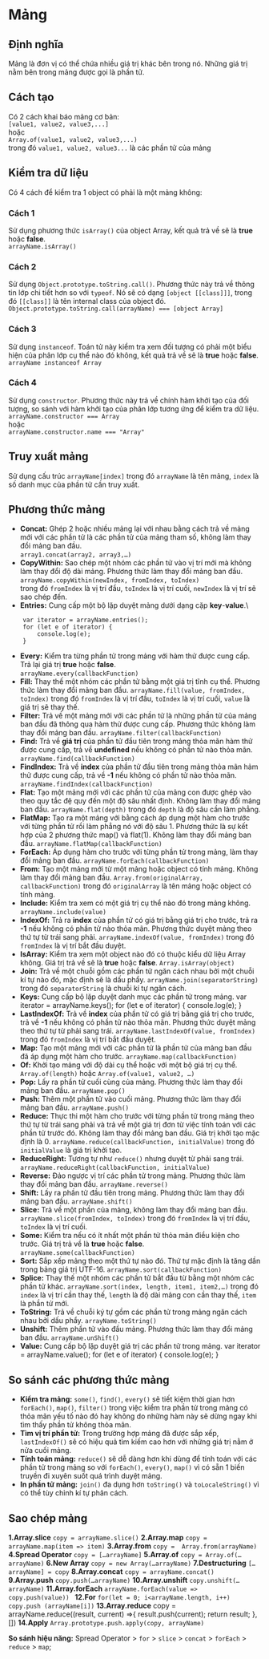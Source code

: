 # Mảng

## Định nghĩa
Mảng là đơn vị có thể chứa nhiều giá trị khác bên trong nó. Những giá trị nằm bên trong mảng được gọi là phần tử.

## Cách tạo
Có 2 cách khai báo mảng cơ bản:\
`[value1, value2, value3,...]`\
hoặc\
`Array.of(value1, value2, value3,...)`\
trong đó `value1, value2, value3...` là các phần tử của mảng

## Kiểm tra dữ liệu
Có 4 cách để kiểm tra 1 object có phải là một mảng không:
### Cách 1
Sử dụng phương thức `isArray()` của object Array, kết quả trả về sẽ là **true** hoặc **false**.\
`arrayName.isArray()`
### Cách 2
Sử dụng `Object.prototype.toString.call()`. Phương thức này trả về thông tin lớp chi tiết hơn so với `typeof`. Nó sẽ có dạng `[object [[class]]]`, trong đó `[[class]]` là tên internal class của object đó.\
`Object.prototype.toString.call(arrayName) === [object Array]`
### Cách 3
Sử dụng `instanceof`. Toán tử này kiểm tra xem đối tượng có phải một biểu hiện của phân lớp cụ thể nào đó không, kết quả trả về sẽ là **true** hoặc **false**.\
`arrayName instanceof Array`
### Cách 4
Sử dụng `constructor`. Phương thức này trả về chính hàm khởi tạo của đối tượng, so sánh với hàm khởi tạo của phân lớp tương ứng để kiểm tra dữ liệu.\
`arrayName.constructor === Array`\
hoặc\
`arrayName.constructor.name === "Array"`

## Truy xuất mảng
Sử dụng cấu trúc `arrayName[index]` trong đó `arrayName` là tên mảng, `index` là số danh mục của phần tử cần truy xuất.

## Phương thức mảng
- **Concat:** Ghép 2 hoặc nhiều mảng lại với nhau bằng cách trả về mảng mới với các phần tử là các phần tử của mảng tham số, không làm thay đổi mảng ban đầu.\
`array1.concat(array2, array3,…)`
- **CopyWithin:** Sao chép một nhóm các phần tử vào vị trí mới mà không làm thay đổi độ dài mảng. Phương thức làm thay đổi mảng ban đầu.\
`arrayName.copyWithin(newIndex, fromIndex, toIndex)`\
trong đó `fromIndex` là vị trí đầu, `toIndex` là vị trí cuối, `newIndex` là vị trí sẽ sao chép đến.
- **Entries:** Cung cấp một bộ lặp duyệt mảng dưới dạng cặp **key**-**value**.\
```    
    var iterator = arrayName.entries();
    for (let e of iterator) {
        console.log(e);
    }
```
- **Every:** Kiểm tra từng phần tử trong mảng với hàm thử được cung cấp. Trả lại giá trị **true** hoặc **false**.\
`arrayName.every(callbackFunction)`
- **Fill:** Thay thế một nhóm các phần tử bằng một giá trị tĩnh cụ thể. Phương thức làm thay đổi mảng ban đầu.
`arrayName.fill(value, fromIndex, toIndex)`
trong đó `fromIndex` là vị trí đầu, `toIndex` là vị trí cuối, `value` là giá trị sẽ thay thế.
- **Filter:** Trả về một mảng mới với các phần tử là những phần tử của mảng ban đầu đã thông qua hàm thử được cung cấp. Phương thức không làm thay đổi mảng ban đầu.
`arrayName.filter(callbackFunction)`
- **Find:** Trả về **giá trị** của phần tử đầu tiên trong mảng thỏa mãn hàm thử được cung cấp, trả về **undefined** nếu không có phần tử nào thỏa mãn.
`arrayName.find(callbackFunction)`
- **FindIndex:** Trả về **index** của phần tử đầu tiên trong mảng thỏa mãn hảm thử được cung cấp, trả về **-1** nếu không có phần tử nào thỏa mãn.
`arrayName.findIndex(callbackFunction)`
- **Flat:** Tạo một mảng mới với các phần tử của mảng con được ghép vào theo quy tắc đệ quy đến một độ sâu nhất định. Không làm thay đổi mảng ban đầu.
`arrayName.flat(depth)`
trong đó `depth` là độ sâu cần làm phẳng.
- **FlatMap:** Tạo ra một mảng với bằng cách áp dụng một hàm cho trước với từng phần tử rồi làm phẳng nó với độ sâu 1. Phương thức là sự kết hợp của 2 phương thức map() và flat(1). Không làm thay đổi mảng ban đầu.
`arrayName.flatMap(callbackFunction)`
- **ForEach:** Áp dụng hàm cho trước với từng phần tử trong mảng, làm thay đổi mảng ban đầu.
`arrayName.forEach(callbackFunction)`
- **From:** Tạo một mảng mới từ một mảng hoặc object có tính mảng. Không làm thay đổi mảng ban đầu.
`Array.from(originalArray, callbackFunction)`
trong đó `originalArray` là tên mảng hoặc object có tính mảng.
- **Include:** Kiểm tra xem có một giá trị cụ thể nào đó trong mảng không.
`arrayName.include(value)`
- **IndexOf:** Trả ra **index** của phần tử có giá trị bằng giá trị cho trước, trả ra **-1** nếu không có phần tử nào thỏa mãn. Phương thức duyệt mảng theo thứ tự từ trái sang phải.
`arrayName.indexOf(value, fromIndex)`
trong đó `fromIndex` là vị trí bắt đầu duyệt.
- **IsArray:** Kiểm tra xem một object nào đó có thuộc kiểu dữ liệu Array không. Giá trị trả về sẽ là **true** hoặc **false**.
`Array.isArray(object)`
- **Join:** Trả về một chuỗi gồm các phần tử ngăn cách nhau bởi một chuỗi kí tự nào đó, mặc định sẽ là dấu phẩy.
`arrayName.join(separatorString)`
trong đó `separatorString` là chuỗi kí tự ngăn cách.
- **Keys:** Cung cấp bộ lặp duyệt danh mục các phần tử trong mảng.
    var iterator = arrayName.keys();
    for (let e of iterator) {
        console.log(e);
    }
- **LastIndexOf:** Trả về **index** của phần tử có giá trị bằng giá trị cho trước, trả về **-1** nếu không có phần tử nào thỏa mãn. Phương thức duyệt mảng theo thứ tự từ phải sang trái.
`arrayName.lastIndexOf(value, fromIndex)`
trong đó `fromIndex` là vị trí bắt đầu duyệt.
- **Map:** Tạo một mảng mới với các phần tử là phần tử của mảng ban đầu đã áp dụng một hàm cho trước.
`arrayName.map(callbackFunction)`
- **Of:** Khởi tạo mảng với độ dài cụ thể hoặc với một bộ giá trị cụ thể.
`Array.of(length)` 
hoặc 
`Array.of(value1, value2, …)`
- **Pop:** Lấy ra phần tử cuối cùng của mảng. Phương thức làm thay đổi mảng ban đầu.
`arrayName.pop()`
- **Push:** Thêm một phần tử vào cuối mảng. Phương thức làm thay đổi mảng ban đầu.
`arrayName.push()`
- **Reduce:** Thực thi một hàm cho trước với từng phần tử trong mảng theo thứ tự từ trái sang phải và trả về một giá trị đơn từ việc tính toán với các phần tử trước đó. Không làm thay đổi mảng ban đầu. Giá trị khởi tạo mặc định là 0.
`arrayName.reduce(callbackFunction, initialValue)`
trong đó `initialValue` là giá trị khởi tạo.
- **ReduceRight:** Tương tự như `reduce()` nhưng duyệt từ phải sang trái.
`arrayName.reduceRight(callbackFunction, initialValue)`
- **Reverse:** Đảo ngược vị trí các phần tử trong mảng. Phương thức làm thay đổi mảng ban đầu.
`arrayName.reverse()`
- **Shift:** Lấy ra phần tử đầu tiên trong mảng. Phương thức làm thay đổi mảng ban đầu.
`arrayName.shift()`
- **Slice:** Trả về một phần của mảng, không làm thay đổi mảng ban đầu.
`arrayName.slice(fromIndex, toIndex)`
trong đó `fromIndex` là vị trí đầu, `toIndex` là vị trí cuối.
- **Some:** Kiểm tra nếu có ít nhất một phần tử thỏa mãn điều kiện cho trước. Giá trị trả về là **true** hoặc **false**.
`arrayName.some(callbackFunction)`
- **Sort:** Sắp xếp mảng theo một thứ tự nào đó. Thứ tự mặc định là tăng dần trong bảng giá trị UTF-16.
`arrayName.sort(callbackFunction)`
- **Splice:** Thay thế một nhóm các phần tử bắt đầu từ bằng một nhóm các phần tử khác.
`arrayName.sort(index, length, item1, item2,…)`
trong đó `index` là vị trí cần thay thế, `length` là độ dài mảng con cần thay thế, `item` là phần tử mới.
- **ToString:** Trả về chuỗi ký tự gồm các phần tử trong mảng ngăn cách nhau bởi dấu phẩy.
`arrayName.toString()`
- **Unshift:** Thêm phần tử vào đầu mảng. Phương thức làm thay đổi mảng ban đầu.
`arrayName.unShift()`
- **Value:** Cung cấp bộ lặp duyệt giá trị các phần tử trong mảng.
    var iterator = arrayName.value();
    for (let e of iterator) {
        console.log(e);
    }

## So sánh các phương thức mảng
- **Kiểm tra mảng:** `some()`, `find()`, `every()` sẽ tiết kiệm thời gian hơn `forEach()`, `map()`, `filter()` trong việc kiểm tra phần tử trong mảng có thỏa mãn yếu tố nào đó hay không do những hàm này sẽ dừng ngay khi tìm thấy phần tử không thỏa mãn.
- **Tìm vị trí phần tử:** Trong trường hợp mảng đã được sắp xếp, `lastIndexOf()` sẽ có hiệu quả tìm kiếm cao hơn với những giá trị nằm ở nửa cuối mảng.
- **Tính toán mảng:** `reduce()` sẽ dễ dàng hơn khi dùng để tính toán với các phần tử trong mảng so với `forEach()`, `every()`, `map()` vì có sẵn 1 biến truyền đi xuyên suốt quá trình duyệt mảng.
- **In phần tử mảng:** `join()` đa dụng hơn `toString()` và `toLocaleString()` vì có thể tùy chỉnh kí tự phân cách.

## Sao chép mảng
**1.Array.slice**
`copy = arrayName.slice()`
**2.Array.map**
`copy = arrayName.map(item => item)`
**3.Array.from**
`copy =  Array.from(arrayName)`
**4.Spread Operator**
`copy = […arrayName]`
**5.Array.of**
`copy = Array.of(…arrayName)`
**6.New Array**
`copy = new Array(…arrayName)`
**7.Destructuring**
`[…arrayName] = copy`
**8.Array.concat**
`copy = arrayName.concat()`
**9.Array.push**
`copy.push(…arrayName)`
**10.Array.unshift**
`copy.unshift(…arrayName)`
**11.Array.forEach**
`arrayName.forEach(value => copy.push(value)) `
**12.For**
`for(let = 0; i<arrayName.length, i++) copy.push (arrayName[i])`
**13.Array.reduce**
    copy = arrayName.reduce((result, current) =>{
    result.push(current); 
    return result;
    }, [])
**14.Apply**
`Array.prototype.push.apply(copy, arrayName)`

**So sánh hiệu năng:** Spread Operator > `for` > `slice` > `concat` > `forEach` > `reduce` > `map`;

